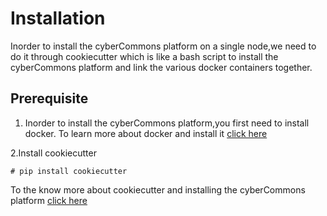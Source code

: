 Installation
==============

Inorder to install the cyberCommons platform on a single node,we need to do it through cookiecutter which is like a bash script to install the cyberCommons platform and link the various docker containers together.

Prerequisite
-------------
1. Inorder to install the cyberCommons platform,you first need to install docker.
To learn more about docker and install it [click here](https://docs.docker.com/engine/installation/)

2.Install cookiecutter

`# pip install cookiecutter`


To the know more about cookiecutter and installing the cyberCommons platform [click here](https://github.com/cybercommons/cybercom-cookiecutter)


